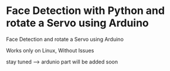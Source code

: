 # Face Detection with Python and rotate a Servo using Arduino
Face Detection and rotate a Servo using Arduino

Works only on Linux, Without Issues 

stay tuned --> ardunio part will be added soon

